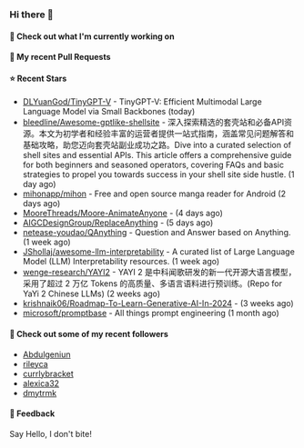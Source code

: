 ### Hi there 👋

#### 👷 Check out what I'm currently working on

#### 🔨 My recent Pull Requests


#### ⭐ Recent Stars

- [DLYuanGod/TinyGPT-V](https://github.com/DLYuanGod/TinyGPT-V) - TinyGPT-V: Efficient Multimodal Large Language Model via Small Backbones (today)
- [bleedline/Awesome-gptlike-shellsite](https://github.com/bleedline/Awesome-gptlike-shellsite) - 深入探索精选的套壳站和必备API资源。本文为初学者和经验丰富的运营者提供一站式指南，涵盖常见问题解答和基础攻略，助您迈向套壳站副业成功之路。Dive into a curated selection of shell sites and essential APIs. This article offers a comprehensive guide for both beginners and seasoned operators, covering FAQs and basic strategies to propel you towards success in your shell site side hustle. (1 day ago)
- [mihonapp/mihon](https://github.com/mihonapp/mihon) - Free and open source manga reader for Android (2 days ago)
- [MooreThreads/Moore-AnimateAnyone](https://github.com/MooreThreads/Moore-AnimateAnyone) -  (4 days ago)
- [AIGCDesignGroup/ReplaceAnything](https://github.com/AIGCDesignGroup/ReplaceAnything) -  (5 days ago)
- [netease-youdao/QAnything](https://github.com/netease-youdao/QAnything) - Question and Answer based on Anything. (1 week ago)
- [JShollaj/awesome-llm-interpretability](https://github.com/JShollaj/awesome-llm-interpretability) - A curated list of Large Language Model (LLM) Interpretability resources. (1 week ago)
- [wenge-research/YAYI2](https://github.com/wenge-research/YAYI2) - YAYI 2 是中科闻歌研发的新一代开源大语言模型，采用了超过 2 万亿 Tokens 的高质量、多语言语料进行预训练。(Repo for YaYi 2 Chinese LLMs) (2 weeks ago)
- [krishnaik06/Roadmap-To-Learn-Generative-AI-In-2024](https://github.com/krishnaik06/Roadmap-To-Learn-Generative-AI-In-2024) -  (3 weeks ago)
- [microsoft/promptbase](https://github.com/microsoft/promptbase) - All things prompt engineering (1 month ago)

#### 👯 Check out some of my recent followers

- [Abdulgeniun](https://github.com/Abdulgeniun)
- [rileyca](https://github.com/rileyca)
- [currlybracket](https://github.com/currlybracket)
- [alexica32](https://github.com/alexica32)
- [dmytrmk](https://github.com/dmytrmk)

#### 💬 Feedback

Say Hello, I don't bite!
